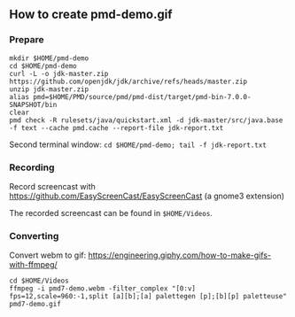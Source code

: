 ## How to create pmd-demo.gif

### Prepare

```shell
mkdir $HOME/pmd-demo
cd $HOME/pmd-demo
curl -L -o jdk-master.zip https://github.com/openjdk/jdk/archive/refs/heads/master.zip
unzip jdk-master.zip
alias pmd=$HOME/PMD/source/pmd/pmd-dist/target/pmd-bin-7.0.0-SNAPSHOT/bin
clear
pmd check -R rulesets/java/quickstart.xml -d jdk-master/src/java.base -f text --cache pmd.cache --report-file jdk-report.txt
```

Second terminal window: `cd $HOME/pmd-demo; tail -f jdk-report.txt`

### Recording

Record screencast with https://github.com/EasyScreenCast/EasyScreenCast (a gnome3 extension)

The recorded screencast can be found in `$HOME/Videos`.

### Converting

Convert webm to gif: https://engineering.giphy.com/how-to-make-gifs-with-ffmpeg/

```shell
cd $HOME/Videos
ffmpeg -i pmd7-demo.webm -filter_complex "[0:v] fps=12,scale=960:-1,split [a][b];[a] palettegen [p];[b][p] paletteuse" pmd7-demo.gif
```
